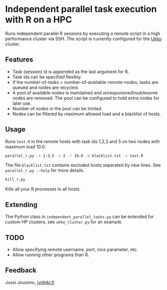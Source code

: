 Independent parallel task execution with R on a HPC
===================================================

Runs independent parallel R sessions by executing a remote script in a high
performance cluster via SSH. The script is currently configured for the
[Ukko](http://www.cs.helsinki.fi/en/compfac/high-performance-cluster-ukko) cluster.

Features
--------
* Task (session) id is appended as the last argument for R.
* Task ids can be specified flexibly.
* If the number-of-tasks > number-of-available-remote-nodes, tasks are queued and
nodes are recycled.
* A pool of available nodes is maintained and unresponsive/troublesome nodes are removed.
The pool can be configured to hold extra nodes for later use.
* Number of nodes in the pool can be limited.
* Nodes can be filtered by maximum allowed load and a blacklist of hosts.

Usage
-----
Runs `test.R` in the remote hosts with task ids 1,2,3 and 5 on two nodes with maximum load 10.0:
```bash
parallel_r.py -t 1:3,5 -n 2 -l 10.0 -b blacklist.txt -v test.R
```
The file `blacklist.txt` contains excluded hosts separated by new lines.
See `parallel_r.py --help` for more details.

```bash
kill_r.py
```
Kills all your R processes in all hosts.

Extending
---------
The Python class in `independent_parallel_tasks.py` can be extended for custom HP clusters,
see `ukko_cluster.py` for an example.

TODO
----
* Allow specifying remote username, port, nice parameter, etc.
* Allow running other programs than R.

Feedback
--------
Jussi Jousimo, jvj@iki.fi
